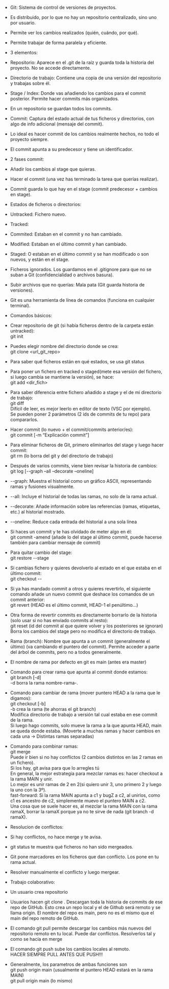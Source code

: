- Git: Sistema de control de versiones de proyectos.
    
- Es distribuido, por lo que no hay un repositorio centralizado, sino uno por usuario.
    
- Permite ver los cambios realizados (quién, cuándo, por qué).
    
- Permite trabajar de forma paralela y eficiente.
    
- 3 elementos:
    

- Repositorio: Aparece en el .git de la raíz y guarda toda la historia del proyecto. No se accede directamente.
    
- Directorio de trabajo: Contiene una copia de una versión del repositorio y trabajas sobre él.
    
- Stage / Index: Donde vas añadiendo los cambios para el commit posterior. Permite hacer commits más organizados.
    

- En un repositorio se guardan todos los commits.
    
- Commit: Captura del estado actual de tus ficheros y directorios, con algo de info adicional (mensaje del commit).
    
- Lo ideal es hacer commit de los cambios realmente hechos, no todo el proyecto siempre.
    
- El commit apunta a su predecesor y tiene un identificador.
    
- 2 fases commit:
    

- Añadir los cambios al stage que quieras.
    
- Hacer el commit (una vez has terminado la tarea que querías realizar).
    

- Commit guarda lo que hay en el stage (commit predecesor + cambios en stage).
    
- Estados de ficheros o directorios:
    

- Untracked: Fichero nuevo.
    
- Tracked:
    

- Commited: Estaban en el commit y no han cambiado.
    
- Modified: Estaban en el último commit y han cambiado.
    
- Staged: O estaban en el último commit y se han modificado o son nuevos, y están en el stage.
    

- Ficheros ignorados. Los guardamos en el .gitignore para que no se suban a Git (confidencialidad o archivos basura).
    
- Subir archivos que no querías: Mala pata (Git guarda historia de versiones).
    
- Git es una herramienta de línea de comandos (funciona en cualquier terminal).
    
- Comandos básicos:
    

- Crear repositorio de git (si había ficheros dentro de la carpeta están untracked):  
    git init
    
- Puedes elegir nombre del directorio donde se crea:  
    git clone <url_git_repo>
    
- Para saber qué ficheros están en qué estados, se usa git status
    
- Para poner un fichero en tracked o staged(mete esa versión del fichero, si luego cambia se mantiene la versión), se hace:  
    git add <dir_fich> 
    
- Para saber diferencia entre fichero añadido a stage y el de mi directorio de trabajo:  
    git diff  
    Difícil de leer, es mejor leerlo en editor de texto (VSC por ejemplo).  
    Se pueden poner 2 parámetros (2 ids de commits de tu repo) para compararlos.
    
- Hacer commit (lo nuevo + el commit/commits anterior/es):  
    git commit [-m “Explicación commit”]
    
- Para eliminar ficheros de Git, primero eliminarlos del stage y luego hacer commit:  
    git rm (lo borra del git y del directorio de trabajo)
    
- Después de varios commits, viene bien revisar la historia de cambios:  
    git log [--graph –all –decorate –oneline]
    

- --graph: Muestra el historial como un gráfico ASCII, representando ramas y fusiones visualmente.
    
- --all: Incluye el historial de todas las ramas, no solo de la rama actual.
    
- --decorate: Añade información sobre las referencias (ramas, etiquetas, etc.) al historial mostrado.
    
- --oneline: Reduce cada entrada del historial a una sola línea
    

- Si haces un commit y te has olvidado de meter algo en él:  
    git commit -amend (añade lo del stage al último commit, puede hacerse también para cambiar mensaje de commit)
    
- Para quitar cambio del stage:  
    git restore --stage <fich>
    
- Si cambias fichero y quieres devolverlo al estado en el que estaba en el último commit:  
    git checkout -- <fich>
    
- Si ya has mandado commit a otros y quieres revertirlo, el siguiente comando añade un nuevo commit que deshace los comandos de un commit anterior:  
    git revert <commit-id> (HEAD es el último commit, HEAD-1 el penúltimo…)
    
- Otra forma de revertir commits es directamente borrarlo de la historia (solo usar si no has enviado commits al resto):  
    git reset <id-commit> (id del commit al que quiere volver y los posteriores se ignoran)  
    Borra los cambios del stage pero no modifica el directorio de trabajo.  
      
    

- Rama (branch): Nombre que apunta a un commit (generalmente el último) (va cambiando el puntero del commit). Permite acceder a parte del árbol de commits, pero no a todos generalmente.
    
- El nombre de rama por defecto en git es main (antes era master)
    
- Comando para crear rama que apunta al commit donde estamos:  
    git branch [-d] <nombre-rama>  
    -d borra la rama nombre-rama-.
    
- Comando para cambiar de rama (mover puntero HEAD a la rama que le digamos):  
    git checkout [-b] <nombre-rama>  
    -b crea la rama (te ahorras el git branch)  
    Modifica directorio de trabajo a versión tal cual estaba en ese commit de la rama.  
    Si luego hago commits, solo mueve la rama a la que apunta HEAD, main se queda donde estaba. (Moverte a muchas ramas y hacer cambios en cada una -> Distintas ramas separadas)
    
- Comando para combinar ramas:  
    git merge  
    Puede ir bien si no hay conflictos (2 cambios distintos en las 2 ramas en un fichero).  
    Si los hay, git avisa para que lo arregles tú  
    En general, la mejor estrategia para mezclar ramas es: hacer checkout a la rama MAIN y unir.  
    Lo mejor es unir ramas de 2 en 2(si quiero unir 3, uno primero 2 y luego la uno con la 3º).  
    fast-forward: Si la rama MAIN apunta a c1 y bugZ a c2, al unirlos, como c1 es ancestro de c2, simplemente muevo el puntero MAIN a c2.  
    Una cosa que se suele hacer es, al mezclar la rama MAIN con la rama ramaX, borrar la ramaX porque ya no te sirve de nada (git branch -d ramaX).
    
- Resolucion de conflictos:
    

- Si hay conflictos, no hace merge y te avisa.
    
- git status te muestra qué ficheros no han sido mergeados.
    
- Git pone marcadores en los ficheros que dan conflicto. Los pone en tu rama actual.
    
- Resolver manualmente el conflicto y luego mergear.
    

- Trabajo colaborativo:
    

- Un usuario crea repositorio
    
- Usuarios hacen git clone <url-repo>. Descargan toda la historia de commits de ese repo de GitHub. Esto crea un repo local y el de Github será remoto y se llama origin. El nombre del repo es main, pero no es el mismo que el main del repo remoto de GitHub.
    
- El comando git pull permite descargar los cambios más nuevos del repositorio remoto en tu local. Puede dar conflictos. Resolverlos tal y como se hacía en merge
    
- El comando git push sube los cambios locales al remoto.  
    HACER SIEMPRE PULL ANTES QUE PUSH!!!
    
- Generalmente, los parametros de ambas funciones son  
    git push origin main (usualmente el puntero HEAD estará en la rama MAIN)  
    git pull origin main (lo mismo)
    
